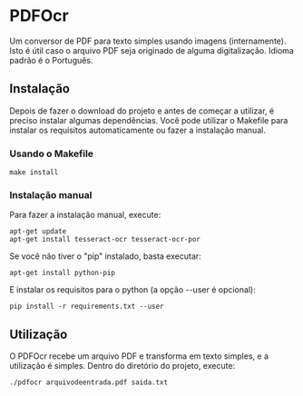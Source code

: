 # PDFOcr

Um conversor de PDF para texto simples usando imagens (internamente). Isto é útil caso o arquivo PDF seja originado de alguma digitalização. Idioma padrão é o Português.

## Instalação

Depois de fazer o download do projeto e antes de começar a utilizar, é preciso instalar algumas dependências. Você pode utilizar o Makefile para instalar os requisitos automaticamente ou fazer a instalação manual.

### Usando o Makefile

```
make install
```

### Instalação manual

Para fazer a instalação manual, execute:

```
apt-get update
apt-get install tesseract-ocr tesseract-ocr-por
```

Se você não tiver o "pip" instalado, basta executar:

```
apt-get install python-pip
```

E instalar os requisitos para o python (a opção --user é opcional):

```
pip install -r requirements.txt --user
```

## Utilização

O PDFOcr recebe um arquivo PDF e transforma em texto simples, e a utilização é simples. Dentro do diretório do projeto, execute:

```
./pdfocr arquivodeentrada.pdf saida.txt
```
